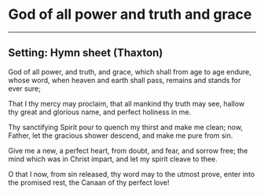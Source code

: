 # God of all power and truth and grace

***

## Setting: Hymn sheet (Thaxton)

God of all power, and truth, and grace,
which shall from age to age endure,
whose word, when heaven and earth shall pass,
remains and stands for ever sure;

That I thy mercy may proclaim,
that all mankind thy truth may see,
hallow thy great and glorious name,
and perfect holiness in me.

Thy sanctifying Spirit pour
to quench my thirst and make me clean;
now, Father, let the gracious shower
descend, and make me pure from sin.

Give me a new, a perfect heart,
from doubt, and fear, and sorrow free;
the mind which was in Christ impart,
and let my spirit cleave to thee.

O that I now, from sin released,
thy word may to the utmost prove,
enter into the promised rest,
the Canaan of thy perfect love!